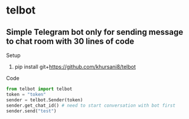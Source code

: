 # telbot

## Simple Telegram bot only for sending message to chat room with 30 lines of code

Setup

1. pip install git+https://github.com/khursani8/telbot

Code

```python
from telbot import telbot
token = "token"
sender = telbot.Sender(token)
sender.get_chat_id() # need to start conversation with bot first
sender.send("test")
```